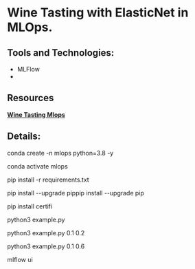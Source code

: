 # Wine Tasting with ElasticNet in MLOps.

## Tools and Technologies:

- MLFlow
- 


## Resources

**[Wine Tasting Mlops](https://www.youtube.com/watch?v=-NOIWzjJK-4&ab_channel=DSwithBappy)**

## Details:


conda create -n mlops python=3.8 -y 

conda activate mlops

pip install -r requirements.txt

pip install --upgrade pippip install --upgrade pip

pip install certifi

python3 example.py

python3 example.py 0.1 0.2

python3 example.py 0.1 0.6

mlflow ui

